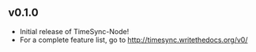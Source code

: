 v0.1.0
------

- Initial release of TimeSync-Node!
- For a complete feature list, go to http://timesync.writethedocs.org/v0/
